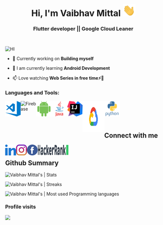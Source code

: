 <h1 align="center">Hi, I'm Vaibhav Mittal <img src="https://github.com/vaibhavmittal2000/QwikLabs/blob/main/assets/hi.gif" width="40px" /> </h1>
<h3 align="center">Flutter developer || Google Cloud Leaner</h3>
<br />

![HI](https://user-images.githubusercontent.com/84865211/133631704-6071b816-502f-41bc-8bac-65246aa07962.jpeg)


- 🔭 Currently working on **Building myself**

- 🧠 I am currently learning **Android Development**

- 📫 Love watching **Web Series in free time⚡🙂**


### Languages and Tools:

<img align="left" src="https://github.com/vaibhavmittal2000/QwikLabs/blob/main/assets/vscode.png" alt="VScode" width="50" height="50" />
<img align="left" src="https://www.vectorlogo.zone/logos/firebase/firebase-icon.svg" alt="Firebase" width="50" height="50" />
<img align="left" src="https://github.com/vaibhavmittal2000/QwikLabs/blob/main/assets/android.png" alt="Android" width="50" height="50" />
<img align="left" src="https://github.com/vaibhavmittal2000/QwikLabs/blob/main/assets/java.svg" alt="Java" width="50" height="50" />
<img align="left" src="https://github.com/vaibhavmittal2000/QwikLabs/blob/main/assets/intellij-idea.svg" alt="IntellijIdea" width="50" height="50" />
<img src="https://raw.githubusercontent.com/devicons/devicon/master/icons/python/python-original-wordmark.svg" alt="python" width="50" height="50" />
<img align="left" src="https://github.com/vaibhavmittal2000/QwikLabs/blob/main/assets/google_cloud.png" alt="GoogleCoud" width="70" height="100" />
<br />
<br />

## Connect with me
<a href="https://www.linkedin.com/in/vaibhav-mittal-2000/"><img align="left" alt="LinkedIn" height="35" width="35" src="https://github.com/vaibhavmittal2000/QwikLabs/blob/main/assets/linkedin.svg"/></a>
<a href="https://www.instagram.com/vaibhavmittal2000/"><img align="left" alt="Instagram" height="35" width="35" src="https://github.com/vaibhavmittal2000/QwikLabs/blob/main/assets/instagram.png"/></a>
<a href="https://www.facebook.com/vaibhavmittal.7876695499/"><img align="left" alt="Facebook" height="35" width="35" src="https://github.com/vaibhavmittal2000/QwikLabs/blob/main/assets/facebook.png" /></a>
<a href="https://www.facebook.com/vaibhavmittal.7876695499/"><img align="left" alt="HackerRank" height="35" width="100" src="https://github.com/vaibhavmittal2000/QwikLabs/blob/main/assets/HackerRank.png" /></a>
<br />

## Github Summary

<p align="left"><img src="https://github-readme-stats.vercel.app/api?username=vaibhavmittal2000&show_icons=true&theme=gotham&count_private=true" alt="Vaibhav Mittal's | Stats"></p>
<p align="left"><img src="https://github-readme-streak-stats.herokuapp.com/?user=vaibhavmittal2000&&theme=gotham" alt="Vaibhav Mittal's | Streaks"></p>
<p align="left"><img src="https://github-readme-stats.vercel.app/api/top-langs/?username=vaibhavmittal2000&theme=gotham" alt="Vaibhav Mittal's | Most used Programming languages"></p>

### Profile visits
<img src='https://profile-counter.glitch.me/vaibhavmittal2000/count.svg' width='auto'>
